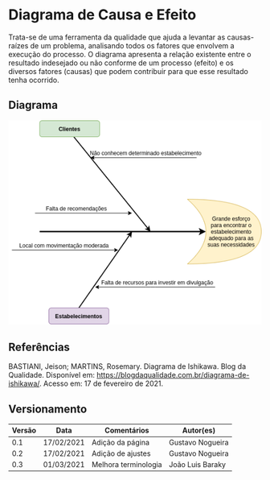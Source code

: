 # Diagrama de Causa e Efeito

Trata-se de uma ferramenta da qualidade que ajuda a levantar as causas-raízes de um problema, analisando todos os fatores que envolvem a execução do processo. O diagrama apresenta a relação existente entre o resultado indesejado ou não conforme de um processo (efeito) e os diversos fatores (causas) que podem contribuir para que esse resultado tenha ocorrido.

## Diagrama

![Causa_e_Efeito](imagens/causa_e_efeito.png)

## Referências

BASTIANI, Jeison; MARTINS, Rosemary. Diagrama de Ishikawa. Blog da Qualidade. Disponível em: <https://blogdaqualidade.com.br/diagrama-de-ishikawa/>. Acesso em: 17 de fevereiro de 2021.

## Versionamento

| Versão | Data       | Comentários       | Autor(es)        |
| ------ | ---------- | ----------------- | ---------------- |
| 0.1    | 17/02/2021 | Adição da página  | Gustavo Nogueira |
| 0.2    | 17/02/2021 | Adição de ajustes | Gustavo Nogueira |
| 0.3    | 01/03/2021 | Melhora terminologia | João Luis Baraky |
